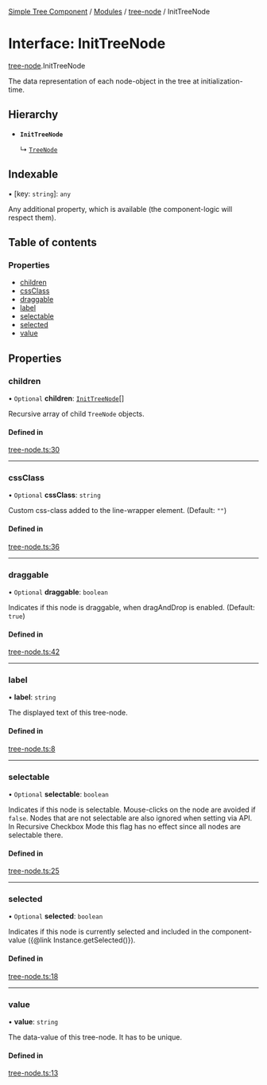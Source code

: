 [Simple Tree Component](../README.md) / [Modules](../modules.md) / [tree-node](tree_node.md) / InitTreeNode

# Interface: InitTreeNode

[tree-node](tree_node.md).InitTreeNode

The data representation of each node-object in the tree at initialization-time.

## Hierarchy

- **`InitTreeNode`**

  ↳ [`TreeNode`](tree_node.TreeNode.md)

## Indexable

▪ [key: `string`]: `any`

Any additional property, which is available (the component-logic will respect them).

## Table of contents

### Properties

- [children](tree_node.InitTreeNode.md#children)
- [cssClass](tree_node.InitTreeNode.md#cssclass)
- [draggable](tree_node.InitTreeNode.md#draggable)
- [label](tree_node.InitTreeNode.md#label)
- [selectable](tree_node.InitTreeNode.md#selectable)
- [selected](tree_node.InitTreeNode.md#selected)
- [value](tree_node.InitTreeNode.md#value)

## Properties

### children

• `Optional` **children**: [`InitTreeNode`](tree_node.InitTreeNode.md)[]

Recursive array of child `TreeNode` objects.

#### Defined in

[tree-node.ts:30](https://github.com/ckotzbauer/simple-tree-component/blob/bbc7fa7/src/types/tree-node.ts#L30)

___

### cssClass

• `Optional` **cssClass**: `string`

Custom css-class added to the line-wrapper element.
(Default: `""`)

#### Defined in

[tree-node.ts:36](https://github.com/ckotzbauer/simple-tree-component/blob/bbc7fa7/src/types/tree-node.ts#L36)

___

### draggable

• `Optional` **draggable**: `boolean`

Indicates if this node is draggable, when dragAndDrop is enabled.
(Default: `true`)

#### Defined in

[tree-node.ts:42](https://github.com/ckotzbauer/simple-tree-component/blob/bbc7fa7/src/types/tree-node.ts#L42)

___

### label

• **label**: `string`

The displayed text of this tree-node.

#### Defined in

[tree-node.ts:8](https://github.com/ckotzbauer/simple-tree-component/blob/bbc7fa7/src/types/tree-node.ts#L8)

___

### selectable

• `Optional` **selectable**: `boolean`

Indicates if this node is selectable. Mouse-clicks on the node are avoided if `false`.
Nodes that are not selectable are also ignored when setting via API.
In Recursive Checkbox Mode this flag has no effect since all nodes are selectable there.

#### Defined in

[tree-node.ts:25](https://github.com/ckotzbauer/simple-tree-component/blob/bbc7fa7/src/types/tree-node.ts#L25)

___

### selected

• `Optional` **selected**: `boolean`

Indicates if this node is currently selected and included in the component-value ({@link Instance.getSelected()}).

#### Defined in

[tree-node.ts:18](https://github.com/ckotzbauer/simple-tree-component/blob/bbc7fa7/src/types/tree-node.ts#L18)

___

### value

• **value**: `string`

The data-value of this tree-node. It has to be unique.

#### Defined in

[tree-node.ts:13](https://github.com/ckotzbauer/simple-tree-component/blob/bbc7fa7/src/types/tree-node.ts#L13)
